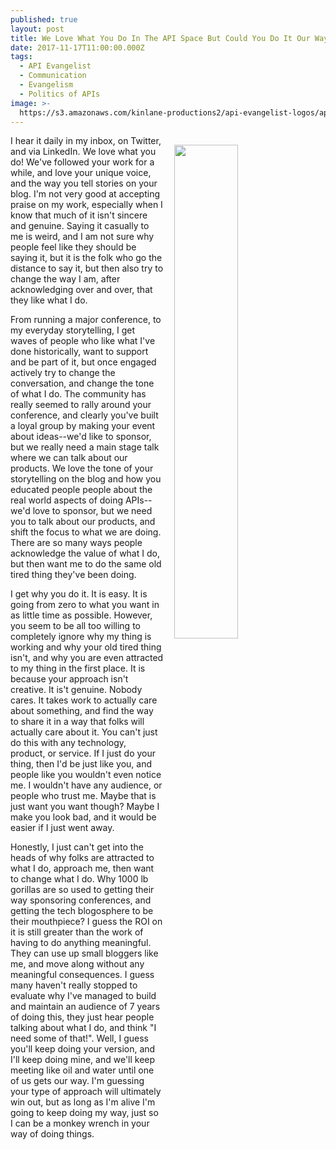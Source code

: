 ```yaml
---
published: true
layout: post
title: We Love What You Do In The API Space But Could You Do It Our Way
date: 2017-11-17T11:00:00.000Z
tags:
  - API Evangelist
  - Communication
  - Evangelism
  - Politics of APIs
image: >-
  https://s3.amazonaws.com/kinlane-productions2/api-evangelist-logos/api-evangelist-butterfly-vertical.png
---
```

<p><img src="https://s3.amazonaws.com/kinlane-productions2/api-evangelist-logos/api-evangelist-butterfly-vertical.png" align="right" width="45%" style="padding: 15px;" /></p>I hear it daily in my inbox, on Twitter, and via LinkedIn. We love what you do! We've followed your work for a while, and love your unique voice, and the way you tell stories on your blog. I'm not very good at accepting praise on my work, especially when I know that much of it isn't sincere and genuine. Saying it casually to me is weird, and I am not sure why people feel like they should be saying it, but it is the folk who go the distance to say it, but then also try to change the way I am, after acknowledging over and over, that they like what I do.

From running a major conference, to my everyday storytelling, I get waves of people who like what I've done historically, want to support and be part of it, but once engaged actively try to change the conversation, and change the tone of what I do. The community has really seemed to rally around your conference, and clearly you've built a loyal group by making your event about ideas--we'd like to sponsor, but we really need a main stage talk where we can talk about our products. We love the tone of your storytelling on the blog and how you educated people people about the real world aspects of doing APIs--we'd love to sponsor, but we need you to talk about our products, and shift the focus to what we are doing. There are so many ways people acknowledge the value of what I do, but then want me to do the same old tired thing they've been doing. 

I get why you do it. It is easy. It is going from zero to what you want in as little time as possible. However, you seem to be all too willing to completely ignore why my thing is working and why your old tired thing isn't, and why you are even attracted to my thing in the first place. It is because your approach isn't creative. It is't genuine. Nobody cares. It takes work to actually care about something, and find the way to share it in a way that folks will actually care about it. You can't just do this with any technology, product, or service. If I just do your thing, then I'd be just like you, and people like you wouldn't even notice me. I wouldn't have any audience, or people who trust me. Maybe that is just want you want though? Maybe I make you look bad, and it would be easier if I just went away.

Honestly, I just can't get into the heads of why folks are attracted to what I do, approach me, then want to change what I do. Why 1000 lb gorillas are so used to getting their way sponsoring conferences, and getting the tech blogosphere to be their mouthpiece? I guess the ROI on it is still greater than the work of having to do anything meaningful. They can use up small bloggers like me, and move along without any meaningful consequences. I guess many haven't really stopped to evaluate why I've managed to build and maintain an audience of 7 years of doing this, they just hear people talking about what I do, and think "I need some of that!". Well, I guess you'll keep doing your version, and I'll keep doing mine, and we'll keep meeting like oil and water until one of us gets our way. I'm guessing your type of approach will ultimately win out, but as long as I'm alive I'm going to keep doing my way, just so I can be a monkey wrench in your way of doing things.
